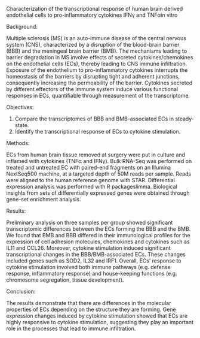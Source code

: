 Characterization of the transcriptional response of human brain derived endothelial cells to pro-inflammatory cytokines IFNγ and TNFαin vitro

Background:	


Multiple sclerosis (MS) is an auto-immune disease of the central nervous system (CNS), characterized by a disruption of the blood-brain barrier (BBB) and the meningeal brain barrier (BMB). The mechanisms leading to barrier degradation in MS involve effects of secreted cytokines/chemokines on the endothelial cells (ECs), thereby leading to CNS immune infiltration. Exposure of the endothelium to pro-inflammatory cytokines interrupts the homeostasis of the barriers by disrupting tight and adherent junctions, consequently increasing the permeability of the barrier. Cytokines secreted by different effectors of the immune system induce various functional responses in ECs, quantifiable through measurement of the transcriptome. 

Objectives:	
1. Compare the transcriptomes of BBB and BMB-associated ECs in steady-state.
2. Identify the transcriptional response of ECs to cytokine stimulation.

Methods:	


ECs from human brain tissue removed at surgery were put in culture and inflamed with cytokines (TNFα and IFNγ). Bulk RNA-Seq was performed on treated and untreated EC with paired-end fragments on an Illumina NextSeq500 machine, at a targeted depth of 50M reads per sample. Reads were aligned to the human reference genome with STAR. Differential expression analysis was performed with R packageslimma. Biological insights from sets of differentially expressed genes were obtained through gene-set enrichment analysis.

Results:	


Preliminary analysis on three samples per group showed significant transcriptomic differences between the ECs forming the BBB and the BMB. We found that BMB and BBB differed in their immunological profiles for the expression of cell adhesion molecules, chemokines and cytokines such as IL11 and CCL26. Moreover, cytokine stimulation induced significant transcriptional changes in the BBB/BMB-associated ECs. These changes included genes such as SOD2, IL32 and IRF1. Overall, ECs’ response to cytokine stimulation involved both immune pathways (e.g. defense response, inflammatory response) and house-keeping functions (e.g. chromosome segregation, tissue development).

Conclusion:	


The results demonstrate that there are differences in the molecular properties of ECs depending on the structure they are forming. Gene expression changes induced by cytokine stimulation showed that ECs are highly responsive to cytokine stimulation, suggesting they play an important role in the processes that lead to immune infiltration.
